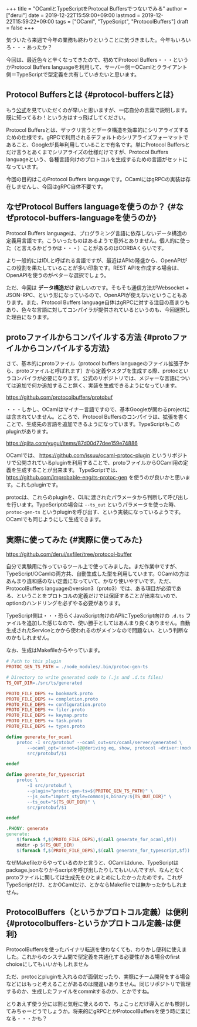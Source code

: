 +++
title = "OCamlとTypeScriptをProtocal Buffersでつないでみる"
author = ["derui"]
date = 2019-12-22T15:59:00+09:00
lastmod = 2019-12-22T15:59:22+09:00
tags = ["OCaml", "TypeScript", "ProtocolBuffers"]
draft = false
+++

気づいたら来週で今年の業務も終わりということに気づきました。今年もいろいろ・・・あったか？

今回は、最近色々と辛くなってきたので、初めてProtocol Buffers・・・というかProtocol Buffers languageを利用して、サーバー側＝OCamlとクライアント側＝TypeScriptで型定義を共有していきたいと思います。

<!--more-->


## Protocol Buffersとは {#protocol-buffersとは}

もう[公式](https://developers.google.com/protocol-buffers/docs/overview)を見ていただくのが早いと思いますが、一応自分の言葉で説明します。既に知ってるわ！という方はすっ飛ばしてください。

Protocol Buffersとは、ザックリ言うとデータ構造を効率的にシリアライズするための仕様です。gRPCで利用されるデフォルトのシリアライズフォーマットであること、Googleが長年利用していることで有名です。単にProtocol Buffersとだけ言うとあくまでシリアライズの仕様だけですが、Protocol Buffers languageという、各種言語向けのプロトコルを生成するための言語がセットになっています。

今回の目的はこのProtocol Buffers languageです。OCamlにはgRPCの実装は存在しませんし、今回はgRPC自体不要です。


## なぜProtocol Buffers languageを使うのか？ {#なぜprotocol-buffers-languageを使うのか}

Protocol Buffers languageは、プログラミング言語に依存しないデータ構造の定義用言語です。こういったものはあるようで意外とありません。個人的に使った（と言えるかどうかは・・・）ことがあるのはCORBAくらいです。

より一般的にはIDLと呼ばれる言語ですが、最近はAPIの隆盛から、OpenAPIがこの役割を果たしていることが多い印象です。REST APIを作成する場合は、OpenAPIを使うのがベターな選択でしょう。

ただ、今回は **データ構造だけ** 欲しいのです。そもそも通信方法がWebsocket + JSON-RPC、という形になっているので、OpenAPIが使えないということもあります。また、Protocol Buffers language自体はgRPCに対する注目の高まりもあり、色々な言語に対してコンパイラが提供されているというのも、今回選択した理由になります。


## protoファイルからコンパイルする方法 {#protoファイルからコンパイルする方法}

さて、基本的にprotoファイル（protocol buffers languageのファイル拡張子から、protoファイルと呼ばれます）から定義やスタブを生成する際、protocというコンパイラが必要になります。公式のリポジトリでは、メジャーな言語については追加で何か追加すること無く、実装を生成できるようになっています。

<https://github.com/protocolbuffers/protobuf>

・・・しかし、OCamlはマイナー言語ですので、基本Googleが関わるprojectには含まれていません。ところで、Protocol Buffersのコンパイラは、拡張を書くことで、生成先の言語を追加できるようになっています。TypeScriptもこのpluginがあります。

<https://qiita.com/yugui/items/87d00d77dee159e74886>

OCamlでは、 <https://github.com/issuu/ocaml-protoc-plugin> というリポジトリで公開されているpluginを利用することで、protoファイルからOCaml用の定義を生成することが出来ます。
TypeScriptでは、<https://github.com/improbable-eng/ts-protoc-gen> を使うのが良いかと思います。これもpluginです。

protocは、これらのpluginを、CLIに渡されたパラメータから判断して呼び出しを行います。TypeScriptの場合は `--ts_out` というパラメータを使った時、 `protoc-gen-ts` というpluginを呼び出す、という実装になっているようです。
OCamlでも同じようにして生成できます。


## 実際に使ってみた {#実際に使ってみた}

<https://github.com/derui/sxfiler/tree/protocol-buffer>

自分で実験用に作っているツール上で使ってみました。まだ作業中ですが、TypeScript/OCamlの両方共、自動生成した型を利用しています。OCamlの方はあんまり違和感のない定義になっていて、かなり使いやすいです。ただ、ProtocolBuffers languageのversion3（proto3）では、ある項目が必須である、ということをプロトコルの定義だけでは保証することが出来ないので、optionのハンドリングを必ずやる必要があります。

TypeScript側は・・・恐らくJavaScript向けのAPIにTypeScript向けの `.d.ts` ファイルを追加した感じなので、使い勝手としてはあんまり良くありません。自動生成されたServiceとかから使われるのがメインなので問題ない、という判断なのかもしれません。

なお、生成はMakefileからやっています。

```makefile
# Path to this plugin
PROTOC_GEN_TS_PATH = ./node_modules/.bin/protoc-gen-ts

# Directory to write generated code to (.js and .d.ts files)
TS_OUT_DIR=./src/ts/generated

PROTO_FILE_DEPS += bookmark.proto
PROTO_FILE_DEPS += completion.proto
PROTO_FILE_DEPS += configuration.proto
PROTO_FILE_DEPS += filer.proto
PROTO_FILE_DEPS += keymap.proto
PROTO_FILE_DEPS += task.proto
PROTO_FILE_DEPS += types.proto

define generate_for_ocaml
    protoc -I src/protobuf --ocaml_out=src/ocaml/server/generated \
        --ocaml_opt='annot=[@@deriving eq, show, protocol ~driver:(module Protocol_conv_json.Json)]' \
        src/protobuf/$1

endef

define generate_for_typescript
    protoc \
        -I src/protobuf \
        --plugin="protoc-gen-ts=${PROTOC_GEN_TS_PATH}" \
        --js_out="import_style=commonjs,binary:${TS_OUT_DIR}" \
        --ts_out="${TS_OUT_DIR}" \
        src/protobuf/$1

endef

.PHONY: generate
generate:
    $(foreach f,$(PROTO_FILE_DEPS),$(call generate_for_ocaml,$f))
    mkdir -p $(TS_OUT_DIR)
    $(foreach f,$(PROTO_FILE_DEPS),$(call generate_for_typescript,$f))
```

なぜMakefileからやっているのかと言うと、OCamlはdune、TypeScriptはpackage.jsonなりからscriptを呼び出したりしてもいいんですが、なんとなくprotoファイルに関しては生成先をひとまとめにしたかったためです。これがTypeScriptだけ、とかOCamlだけ、とかならMakefileでは無かったかもしれません。


## ProtocolBuffers（というかプロトコル定義）は便利 {#protocolbuffers-というかプロトコル定義-は便利}

ProtocolBuffersを使ったバイナリ転送を使わなくても、わりかし便利に使えました。これからのシステム間で型定義を共通化する必要性がある場合のfirst choiceにしてもいいかもしれません

ただ、protocとpluginを入れるのが面倒だったり、実際にチーム開発をする場合などにはもっと考えることがあるのは間違いありません。同じリポジトリで管理するのか、生成したファイルをcommitするのか、とかですね。

とりあえず使う分には割と気軽に使えるので、ちょこっとだけ導入とかも検討してみちゃーどうでしょうか。将来的にgRPCとかProtocolBuffersを使う時に楽になる・・・かも？
